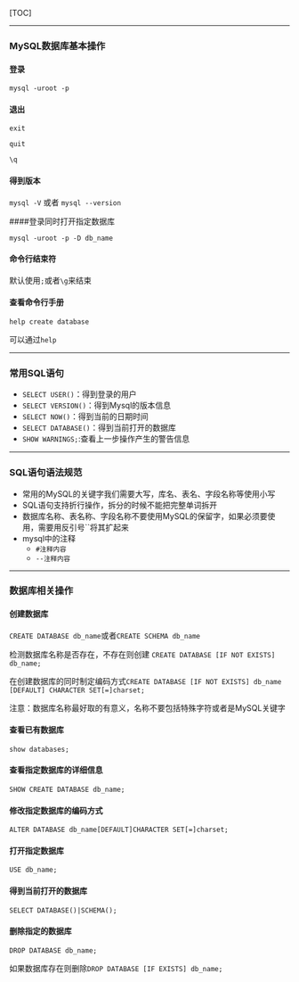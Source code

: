 [TOC]

---

### MySQL数据库基本操作

#### 登录

`mysql -uroot -p`

#### 退出

`exit`

`quit`

`\q`

#### 得到版本

`mysql -V`  或者  `mysql --version`

####登录同时打开指定数据库

`mysql -uroot -p -D db_name`

#### 命令行结束符

默认使用`;`或者`\g`来结束

#### 查看命令行手册

`help create database `

可以通过`help`

---

### 常用SQL语句

+ `SELECT USER()`：得到登录的用户
+ `SELECT VERSION()`：得到Mysql的版本信息
+ `SELECT NOW()`：得到当前的日期时间
+ `SELECT DATABASE()`：得到当前打开的数据库
+ `SHOW WARNINGS;`:查看上一步操作产生的警告信息

----

### SQL语句语法规范

+ 常用的MySQL的关键字我们需要大写，库名、表名、字段名称等使用小写
+ SQL语句支持折行操作，拆分的时候不能把完整单词拆开
+ 数据库名称、表名称、字段名称不要使用MySQL的保留字，如果必须要使用，需要用反引号``将其扩起来
+ mysql中的注释
  - `#注释内容`
  - `--注释内容`

---

### 数据库相关操作

#### 创建数据库

`CREATE DATABASE db_name`或者`CREATE SCHEMA db_name`

检测数据库名称是否存在，不存在则创建 `CREATE DATABASE [IF NOT EXISTS] db_name;`

在创建数据库的同时制定编码方式`CREATE DATABASE [IF NOT EXISTS] db_name [DEFAULT] CHARACTER SET[=]charset;`

注意：数据库名称最好取的有意义，名称不要包括特殊字符或者是MySQL关键字

#### 查看已有数据库

`show databases;`

#### 查看指定数据库的详细信息

`SHOW CREATE DATABASE db_name;`

#### 修改指定数据库的编码方式

`ALTER DATABASE db_name[DEFAULT]CHARACTER SET[=]charset;`

#### 打开指定数据库

`USE db_name;`

#### 得到当前打开的数据库

`SELECT DATABASE()|SCHEMA();`

#### 删除指定的数据库

`DROP DATABASE db_name;`

如果数据库存在则删除`DROP DATABASE [IF EXISTS] db_name;`



